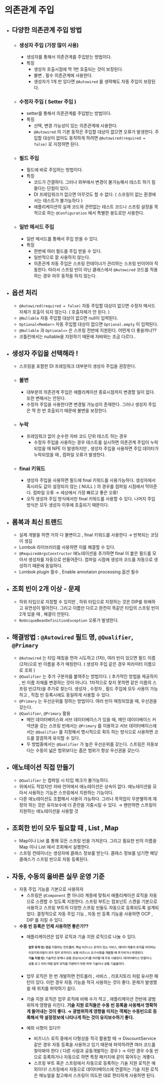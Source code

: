 # 의존관계 주입

- ## 다양한 의존관계 주입 방법
    - ### 생성자 주입 (가장 많이 사용)
        - 생성자를 통해서 의존관계를 주입받는 방법이다.
        - 특징
            - 생성자 호출시점에 딱 1번 호출되는 것이 보장된다.
            - 불변 , 필수 의존관계에 사용한다.
            - 생성자가 1개 만 있다면 `@Autowired` 를 생략해도 자동 주입이 보장된다.
    - ### 수정자 주입 ( Setter 주입 )
        - setter를 통해서 의존관계를 주입받는 방법이다.
        - 특징
            - 선택, 변경 가능성이 있는 의존관계에 사용한다.
            - `@Autowired` 의 기본 동작은 주입할 대상이 없으면 오류가 발생한다. 주입할 대상이 없어도 동작하게 하려면 `@Autowired(required = false)` 로 지정하면 된다.
    - ### 필드 주입
        - 필드에 바로 주입하는 방법이다.
        - 특징
            - 코드가 간결하다. 그러나 외부에서 변경이 불가능해서 테스트 하기 힘들다는 단점이 있다.
            - DI 프레임워크가 없으면 아무것도 할 수 없다. ( 스프링이 없는 환경에서는 테스트가 불가능하다  )
            - 애플리케이션의 실제 코드와 관련없는 테스트 코드나 스프링 설정을 목적으로 하는 `@Configuration` 에서 특별한 용도로만 사용한다.
    - ### 일반 메서드 주입
        - 일반 메서드를 통해서 주입 받을 수 있다.
        - 특징
            - 한번에 여러 필드를 주입 받을 수 있다.
            - 일반적으로 잘 사용하지 않는다.
            - 의존관계 자동 주입은 스프링 컨테이너가 관리하는 스프링 빈이어야 작동한다. 따라서 스프링 빈이 아닌 클래스에서 `@Autowired` 코드를 적용하는 경우 아무 동작을 하지 않는다.
- ## 옵션 처리
    - `@Autowired(required = false)` 자동 주입할 대상이 없으면 수정자 메서드 자체가 호출이 되지 않는다. ( 호출자체가 안 된다. )
    - `@Nullable` 자동 주입할 대상이 없으면 null이 입력된다.
    - `Optional<Member>` 자동 주입할 대상이 없으면 `Optional.empty` 이 입력된다.
    - `@Nullable` 과 `Optional<>` 은 스프링 전반에 지원된다. 어떤게 더 좋을까나??
    - 코틀린에서는 nullable을 지원하기 때문에 자바와는 조금 다르다..
- ## 생성자 주입을 선택해라 !
    - 스프링을 포함한 DI 프레임워크 대부분이 생성자 주입을 권장한다.
    - ### 불변
        - 대부분의 의존관계 주입은 애플리케이션 종료시점까지 변경할 일이 없다. 또한 변해서는 안된다.
        - 수정자 주입을 사용한다면 변경될 가능성이 존재한다. 그러나 생성자 주입은 딱 한 번 호출되기 때문에 불변을 보장한다.
    - ### 누락
        - 프레임워크 없이 순수한 자바 코드 단위 테스트 하는 경우
            - 수정자 주입을 사용하는 경우 테스트를 실시하면 의존관계 주입이 누락되었을 때 NPE 이 발생하지만 , 생성자 주입을 사용하면 주입 데이터가 누락되었을 때 , 컴파일 오류가 발생한다.
    - ### final 키워드
        - 생성자 주입을 사용하면 필드에 final 키워드를 사용가능하다. 생성자에서 혹시라도 값이 설정되지 않는 ( NULL ) 의 경우를 컴파일 시점에서 막아준다. 컴파일 오류 → 세상에서 가장 빠르고 좋은 오류!
        - 오직 생성자 주입 방식에서만 final 키워드를 사용할 수 있다. 나머지 주입 방식은 모두 생성자 이후에 호출되기 때문이다.
- ## 롬복과 최신 트랜드
    - 실제 개발을 하면 거의 다 불변이고 , final 키워드를 사용한다 → 반복되는 코딩이 생김
    - Lombok 라이브러리를 사용하면 이를 해결할 수 있다.
    - `@RequiredArgsConstructor` 애노테이션을 추가하면 final 이 붙은 필드를 모아서 생성자를 자동으로 만들어준다. 컴파일 시점에 생성자 코드를 자동으로 생성하기 때문에 동일하다.
    - Lombok plugin 필수 , Enable annotaion processing 옵션 필수
- ## 조회 빈이 2개 이상 - 문제
    - 하위 타입으로 지정할 수 있지만 , 하위 타입으로 지정하는 것은 DIP를 위배하고 유연성이 떨어진다. 그리고 이름만 다르고 완전히 똑같은 타입의 스프링 빈이 2개 있을 때 , 해결이 안된다.
    - `NoUniqueBeanDefinitionException` 오류가 발생한다.
- ## 해결방법 : `@Autowired` 필드 명, `@Qualifier`, `@Primary`
    - `@Autowired` 는 타입 매칭을 먼저 시도하고 (1차), 여러 빈이 있으면 필드 이름(2차)으로 빈 이름을 추가 매칭한다. ( 생성자 주입 같은 경우 파라미터 이름으로 조회 )
    - `@Qualifier` 는 추가 구분자를 붙여주는 방법이다. ( 추가적인 방법을 제공하지 , 빈 이름 자체를 변경하는 것이 아니다. 1차적으로 찾지 못하면 같은 이름의 스프링 빈(2차)을 추가로 찾는다.  생성자 , 수정자 , 필드 주입에 모두 사용이 가능하고 , 직접 빈 등록시에도 동일하게 사용할 수 있다.
    - `@Primary` 는 우선순위를 정하는 방법이다. 여러 빈이 매칭되었을 때, 우선권을 갖는다.
    - `@Qualifier`, `@Primary` 활용
        - 메인 데이터베이스와 서브 데이터베이스가 있을 때, 메인 데이터베이스 커넥션을 갖는 스프링 빈에서는 `@Primary` 를 이용하고 서브 데이터베이스에서는 `@Qualifier` 를 지정해서 명시적으로 획득 하는 방식으로 사용하면 코드를 깔끔하게 유지할 수 있다.
        - 두 방법중에서는 `@Qualifier` 가 높은 우선순위를 갖는다. 스프링은 자동보다는 수동이 넓은 범위보다는 좁은 범위가 항상 우선권을 갖는다.
- ## 애노테이션 직접 만들기
    - `@Qualifier` 는 컴파일 시 타입 체크가 불가능하다.
    - 위에서도 적었지만 자바 언어에서 애노테이션은 상속이 없다. 애노테이션을 모아서 사용하는 기능은 스프링에서 지원하는 기능이다.
    - 다른 애노테이션도 조합해서 사용이 가능하다. 그러나 목적업이 무분별하게 재정의 하는 것은 유지보수에 더 혼란을 가중시킬 수 있다. → 왠만하면 스프링이 지원하는 애노테이션을 사용할 것
- ## 조회한 빈이 모두 필요할 때 , List , Map
    - Map이나 List 를 통해 모든 스프링 빈을 가져온다. 그리고 필요한 빈의 이름을 Map 이나 List 에서 조회해서 실행한다.
    - 스프링 컨테이너는 생성자에 클래스 정보를 받는다. 클래스 정보를 넘기면 해당 클래스가 스프링 빈으로 자동 등록된다.
- ## 자동, 수동의 올바른 실무 운영 기준
    - 자동 주입 기능을 기본으로 사용하자
        - 스프링은 `@Component` 뿐 아니라 계층에 맞춰서 애플리케이션 로직을 자동으로 스캔할 수 있도록 지원한다. 스프링 부트는 컴포넌트 스캔을 기본으로 사용하고 스프링 부트의 다양한 스프링 빈들도 자동으로 등록되도록 설계되었다. 결정적으로 자동 주입 기능 , 자동 빈 등록 기능을 사용하면 OCP , DIP 를 지킬 수 있다.
    - **수동 빈 등록은 언제 사용하면 좋은가??**
        - 애플리케이션은 업무 로직과 기술 지원 로직으로 나눌 수 있다.

          ![img_3.png](img_3.png)

        - 업무 로직은 한 번 개발하면 컨트롤러 , 서비스 , 리포지토리 처럼 유사한 패턴이 있다. 이런 경우 자동 기능을 적극 사용하는 것이 좋다. 문제가 발생했을 때 위치를 파악하기 쉽다.
        - 기술 지원 로직은 업무 로직에 비해 수가 적고 , 애플리케이션 전반에 광범위하게 영향을 미친다. **기술 지원 로직들은 수동 빈 등록을 사용해서 명확하게 들어내는 것이 좋다. → 광범위하게 영향을 미치는 객체는 수동빈으로 등록해서 딱 설정정보에 나타나게 하는 것이 유지보수하기 좋다.**
        - 예외 사항이 있다!!!
            - 비즈니스 로직 중에서 다형성을 적극 활용할 때 → DiscountService 같은 경우 자동 등록을 사용하고 있기 때문에 파악하려면 여러 코드를 찾아봐야 한다 ( 다른 사람과 공동개발하는 경우 ) → 이런 경우 수동 빈으로 등록하거나 자동으로 하면 특정 패키지에 같이 묶어두는 게좋다.
            - 스프링 부트 혹은 스프링에서 자동으로 등록하는 기술 지원 로직은 예외이다! 스프링에서 자동으로 데이터베이스에 연결하는 기술 지원 로직은 메뉴얼을 참고해서 스프링이 의도한 대로 편리하게 사용하면 된다.